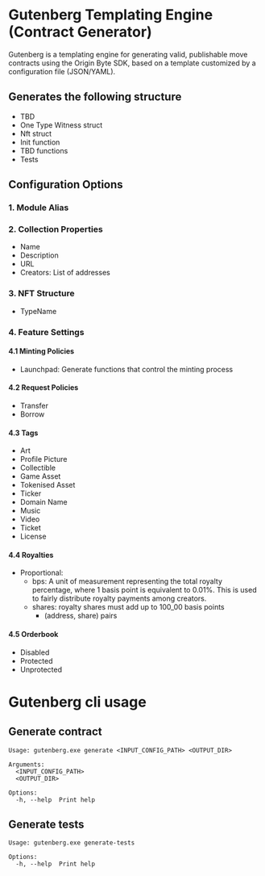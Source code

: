 # Gutenberg Templating Engine (Contract Generator)

Gutenberg is a templating engine for generating valid, publishable move contracts using the Origin Byte SDK, based on a template customized by a configuration file (JSON/YAML).

## Generates the following structure

- TBD
- One Type Witness struct
- Nft struct
- Init function
- TBD functions
- Tests

## Configuration Options

### 1. Module Alias

### 2. Collection Properties

- Name
- Description
- URL
- Creators: List of addresses

### 3. NFT Structure

- TypeName

### 4. Feature Settings

#### 4.1 Minting Policies

- Launchpad: Generate functions that control the minting process

#### 4.2 Request Policies

- Transfer
- Borrow

#### 4.3 Tags

- Art
- Profile Picture
- Collectible
- Game Asset
- Tokenised Asset
- Ticker
- Domain Name
- Music
- Video
- Ticket
- License

#### 4.4 Royalties

- Proportional:
  - bps: A unit of measurement representing the total royalty percentage, where 1 basis point is equivalent to 0.01%. This is used to fairly distribute royalty payments among creators.
  - shares: royalty shares must add up to 100_00 basis points
    - (address, share) pairs

#### 4.5 Orderbook

- Disabled
- Protected
- Unprotected

# Gutenberg cli usage

## Generate contract
```
Usage: gutenberg.exe generate <INPUT_CONFIG_PATH> <OUTPUT_DIR>

Arguments:
  <INPUT_CONFIG_PATH>
  <OUTPUT_DIR>

Options:
  -h, --help  Print help
```

## Generate tests
```
Usage: gutenberg.exe generate-tests

Options:
  -h, --help  Print help
  ```